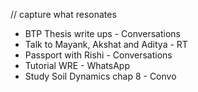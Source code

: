 // capture what resonates
- BTP Thesis write ups - Conversations
- Talk to Mayank, Akshat and Aditya - RT
- Passport with Rishi - Conversations 
- Tutorial WRE - WhatsApp
- Study Soil Dynamics chap 8 - Convo